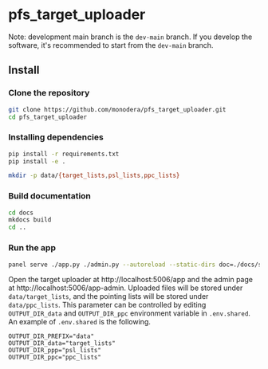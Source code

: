 # pfs_target_uploader

Note: development main branch is the `dev-main` branch. If you develop the software, it's recommended to start from the `dev-main` branch.

## Install

### Clone the repository

```sh
git clone https://github.com/monodera/pfs_target_uploader.git
cd pfs_target_uploader
```

### Installing dependencies

```sh
pip install -r requirements.txt
pip install -e .

mkdir -p data/{target_lists,psl_lists,ppc_lists}
```


### Build documentation

```sh
cd docs
mkdocs build
cd ..
```

### Run the app

```sh
panel serve ./app.py ./admin.py --autoreload --static-dirs doc=./docs/site data=./data
```

Open the target uploader at http://localhost:5006/app and the admin page at http://localhost:5006/app-admin. Uploaded files will be stored under `data/target_lists`, and the pointing lists will be stored under `data/ppc_lists`. This parameter can be controlled by editing `OUTPUT_DIR_data` and `OUTPUT_DIR_ppc` environment variable in `.env.shared`. An example of `.env.shared` is the following.

```
OUTPUT_DIR_PREFIX="data"
OUTPUT_DIR_data="target_lists"
OUTPUT_DIR_ppp="psl_lists"
OUTPUT_DIR_ppc="ppc_lists"
```
